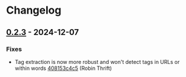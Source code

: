 # Changelog

## [0.2.3](https://github.com/RobinThrift/conveyor/releases/tag/v0.2.3) - 2024-12-07

### <!-- 1 -->Fixes

- Tag extraction is now more robust and won't detect tags in URLs or within words [408153c4c5](https://github.com/RobinThrift/conveyor/commit/408153c4c5c61f997b584ff5b6870972f2ae35df) (Robin Thrift)

[0.2.3]: https://github.com/RobinThrift/conveyor/compare/v0.2.2..v0.2.3


